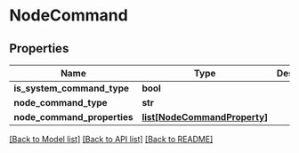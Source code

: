 # NodeCommand

## Properties
Name | Type | Description | Notes
------------ | ------------- | ------------- | -------------
**is_system_command_type** | **bool** |  | [optional] 
**node_command_type** | **str** |  | [optional] 
**node_command_properties** | [**list[NodeCommandProperty]**](NodeCommandProperty.md) |  | [optional] 

[[Back to Model list]](../README.md#documentation-for-models) [[Back to API list]](../README.md#documentation-for-api-endpoints) [[Back to README]](../README.md)



